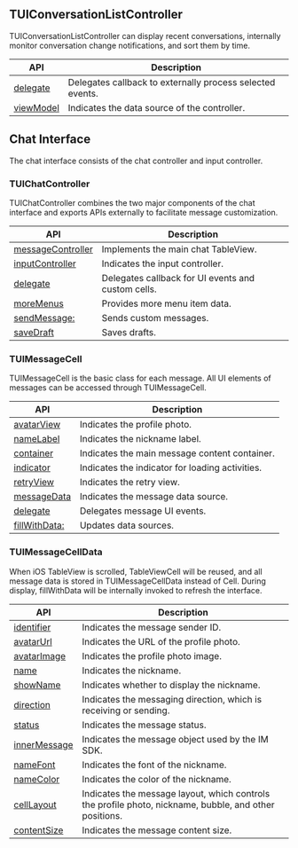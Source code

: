 
## TUIConversationListController

TUIConversationListController can display recent conversations, internally monitor conversation change notifications, and sort them by time.

| API | Description |
| --- | --- |
| [delegate](https://imsdk-1252463788.cos.ap-guangzhou.myqcloud.com/IM_DOC/iOS/TUIKit/Classes/TUIConversationListController.html) | Delegates callback to externally process selected events. |
| [viewModel](https://imsdk-1252463788.cos.ap-guangzhou.myqcloud.com/IM_DOC/iOS/TUIKit/Classes/TUIConversationListController.html) | Indicates the data source of the controller. |

## Chat Interface

The chat interface consists of the chat controller and input controller.

### TUIChatController

TUIChatController combines the two major components of the chat interface and exports APIs externally to facilitate message customization.

| API | Description |
| --- | --- |
| [messageController](https://imsdk-1252463788.cos.ap-guangzhou.myqcloud.com/IM_DOC/iOS/TUIKit/Classes/TUIChatController.html) | Implements the main chat TableView. |
| [inputController](https://imsdk-1252463788.cos.ap-guangzhou.myqcloud.com/IM_DOC/iOS/TUIKit/Classes/TUIChatController.html) | Indicates the input controller. |
| [delegate](https://imsdk-1252463788.cos.ap-guangzhou.myqcloud.com/IM_DOC/iOS/TUIKit/Classes/TUIChatController.html) | Delegates callback for UI events and custom cells. |
| [moreMenus](https://imsdk-1252463788.cos.ap-guangzhou.myqcloud.com/IM_DOC/iOS/TUIKit/Classes/TUIChatController.html) | Provides more menu item data. |
| [sendMessage:](https://imsdk-1252463788.cos.ap-guangzhou.myqcloud.com/IM_DOC/iOS/TUIKit/Classes/TUIChatController.html) | Sends custom messages. |
| [saveDraft](https://imsdk-1252463788.cos.ap-guangzhou.myqcloud.com/IM_DOC/iOS/TUIKit/Classes/TUIChatController.html) | Saves drafts. |

### TUIMessageCell

TUIMessageCell is the basic class for each message. All UI elements of messages can be accessed through TUIMessageCell.

| API | Description |
| --- | --- |
| [avatarView](https://imsdk-1252463788.cos.ap-guangzhou.myqcloud.com/IM_DOC/iOS/TUIKit/Classes/TUIMessageCell.html) | Indicates the profile photo. |
| [nameLabel](https://imsdk-1252463788.cos.ap-guangzhou.myqcloud.com/IM_DOC/iOS/TUIKit/Classes/TUIMessageCell.html) | Indicates the nickname label. |
| [container](https://imsdk-1252463788.cos.ap-guangzhou.myqcloud.com/IM_DOC/iOS/TUIKit/Classes/TUIMessageCell.html) | Indicates the main message content container. |
| [indicator](https://imsdk-1252463788.cos.ap-guangzhou.myqcloud.com/IM_DOC/iOS/TUIKit/Classes/TUIMessageCell.html) | Indicates the indicator for loading activities. |
| [retryView](https://imsdk-1252463788.cos.ap-guangzhou.myqcloud.com/IM_DOC/iOS/TUIKit/Classes/TUIMessageCell.html) | Indicates the retry view. |
| [messageData](https://imsdk-1252463788.cos.ap-guangzhou.myqcloud.com/IM_DOC/iOS/TUIKit/Classes/TUIMessageCell.html) | Indicates the message data source. |
| [delegate](https://imsdk-1252463788.cos.ap-guangzhou.myqcloud.com/IM_DOC/iOS/TUIKit/Classes/TUIMessageCell.html) | Delegates message UI events. |
| [fillWithData:](https://imsdk-1252463788.cos.ap-guangzhou.myqcloud.com/IM_DOC/iOS/TUIKit/Classes/TUIMessageCell.html) | Updates data sources. |

### TUIMessageCellData

When iOS TableView is scrolled, TableViewCell will be reused, and all message data is stored in TUIMessageCellData instead of Cell. During display, fillWithData will be internally invoked to refresh the interface.

| API | Description |
| --- | --- |
| [identifier](https://imsdk-1252463788.cos.ap-guangzhou.myqcloud.com/IM_DOC/iOS/TUIKit/Classes/TUIMessageCellData.html) | Indicates the message sender ID. |
| [avatarUrl](https://imsdk-1252463788.cos.ap-guangzhou.myqcloud.com/IM_DOC/iOS/TUIKit/Classes/TUIMessageCellData.html) | Indicates the URL of the profile photo. |
| [avatarImage](https://imsdk-1252463788.cos.ap-guangzhou.myqcloud.com/IM_DOC/iOS/TUIKit/Classes/TUIMessageCellData.html) | Indicates the profile photo image. |
| [name](https://imsdk-1252463788.cos.ap-guangzhou.myqcloud.com/IM_DOC/iOS/TUIKit/Classes/TUIMessageCellData.html) | Indicates the nickname. |
| [showName](https://imsdk-1252463788.cos.ap-guangzhou.myqcloud.com/IM_DOC/iOS/TUIKit/Classes/TUIMessageCellData.html) | Indicates whether to display the nickname. |
| [direction](https://imsdk-1252463788.cos.ap-guangzhou.myqcloud.com/IM_DOC/iOS/TUIKit/Classes/TUIMessageCellData.html) | Indicates the messaging direction, which is receiving or sending. |
| [status](https://imsdk-1252463788.cos.ap-guangzhou.myqcloud.com/IM_DOC/iOS/TUIKit/Classes/TUIMessageCellData.html) | Indicates the message status. |
| [innerMessage](https://imsdk-1252463788.cos.ap-guangzhou.myqcloud.com/IM_DOC/iOS/TUIKit/Classes/TUIMessageCellData.html) | Indicates the message object used by the IM SDK. |
| [nameFont](https://imsdk-1252463788.cos.ap-guangzhou.myqcloud.com/IM_DOC/iOS/TUIKit/Classes/TUIMessageCellData.html) | Indicates the font of the nickname. |
| [nameColor](https://imsdk-1252463788.cos.ap-guangzhou.myqcloud.com/IM_DOC/iOS/TUIKit/Classes/TUIMessageCellData.html) | Indicates the color of the nickname. |
| [cellLayout](https://imsdk-1252463788.cos.ap-guangzhou.myqcloud.com/IM_DOC/iOS/TUIKit/Classes/TUIMessageCellData.html) | Indicates the message layout, which controls the profile photo, nickname, bubble, and other positions. |
| [contentSize](https://imsdk-1252463788.cos.ap-guangzhou.myqcloud.com/IM_DOC/iOS/TUIKit/Classes/TUIMessageCellData.html) | Indicates the message content size. |


